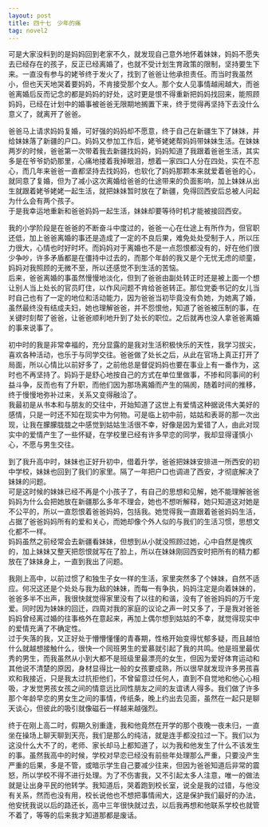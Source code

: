 ```yaml
---
layout: post
title: 四十七　少年的痛
tag: novel2
---
```


可是大家没料到的是妈妈回到老家不久，就发现自己意外地怀着妹妹，妈妈不愿失去已经存在的孩子，反正已经离婚了，也就不受计划生育政策的限制，坚持要生下来。一直没有参与的姥爷终于发火了，找到了爸爸让他承担责任。而当时我虽然小，但也天天地哭着要妈妈，不肯接受那个女人。那个女人见事情越闹越大，而爸爸离婚后反而记念的都是妈妈的好处，这时更是恨不得重新把妈妈找回来，能照顾妈妈，已经在计划中的婚事被爸爸无限期地搁置下来，终于觉得再坚持下去没什么意义了，就离开了爸爸。

爸爸马上请求妈妈复婚，可好强的妈妈却不愿意，终于自己在新疆生下了妹妹，并给妹妹落了新疆的户口。妈妈又参加工作后，姥爷姥姥帮妈妈带妹妹生活。在妹妹两岁的时候，爸爸第一次带着我去新疆找妈妈，妈妈知道了我跟着爸爸生活，其实多是在爷爷奶奶那里，心痛地搂着我掉眼泪，想着一家四口人分在四处，实在不忍心，而几年来爸爸一直都坚持去找妈妈，也软化了妈妈那颗本来就爱着爸爸的心，就同意了复婚，但为了减小这次离婚给爸爸的仕途带来的负面影响，加上妹妹从出生就跟着姥爷姥姥一起生活，就把妹妹暂时放在了新疆，免得回西安后总被人问起为什么会有两个孩子。<br />
于是我幸运地重新和爸爸妈妈一起生活，妹妹却要等待时机才能被接回西安。

我的小学阶段是在爸爸的不断奋斗中度过的，爸爸一心在仕途上有所作为，但官职还低，加上爸爸离婚的事还是造成了一定的不良后果，难免处处受制于人，所以压力很大，心情也时好时坏。而妈妈对于离婚也不是一点怨恨都没有的，好在他们很少争吵，许多矛盾都是在僵持中过去的，而那个年龄的我又是个无忧无虑的顽童，妈妈对我照顾的无微不至，所以还感觉不到生活的苦恼。<br />
后来，爸爸离婚的事虽然慢慢地淡化，但到了爸爸由副处转正时还是被上面一个想让别人当上处长的官员盯住，以作风问题不肯给爸爸转正。那位党委书记的女儿当时自己也有了一定的地位和活动能力，因为爸爸当初毕竟没有负她，为她离了婚，虽然最终没有结成夫妇，她也理解爸爸，并不怨恨他，知道了爸爸被压制的事，在关键时刻帮了爸爸，让爸爸顺利地升到了处长的职位。之后就再也没人拿爸爸离婚的事来说事了。

初中时的我是非常幸福的，充分显露的是我对生活积极快乐的天性，我学习拔尖，喜欢各种活动，也乐于与同学交往。爸爸做了处长之后，从此在官场上真正打开了局面，所以心情比以前好多了，之前他总是督促妈妈也要在事业上有一番作为，这时也不再坚持了。妈妈于是舒心地按自己的方式在单位里做事，不掺和同事间的利益斗争，反而也有了升职，而他们因为那场离婚而产生的隔阂，随着时间的推移，终于慢慢地弥补过来，关系又变得融洽了。<br />
我最初是从书本和与朋友的交往中，开始知道了这世上有爱情这种据说伟大美好的感情，只是一时还不知在现实中为何物。可是临上初中前，姑姑和表哥的那一次出现，让我在朦朦胧胧之中感觉到姑姑生活很不幸，好像是因为爱错了人，由此对现实中的爱情产生了一些怀疑，在学校里已经有许多早恋的同学，我却显得谨慎小心，不愿与男生交往。

到了我升高中时，妹妹也正好升初中，借着升学，爸爸把妹妹安排进一所西安的初中学校，妹妹也回到了我们的家里。隔了一年把户口也调进了西安，才彻底解决了妹妹的问题。<br />
可是这时候的妹妹已经不再是个小孩子了，有自己的思想和见解，她不能理解爸爸妈妈为什么会把她放在新疆那么多年不理会，她也不想听解释，她只知道这对她是不公平的，所以一直怨恨着爸爸妈妈，包括我。她觉得我一直跟着爸爸妈妈生活，占据了爸爸妈妈所有的爱和关心，而她却像个外人似的与我们的生活习惯，思想文化都不一样。<br />
妈妈虽然之前经常会去新疆看妹妹，但想到从小就没照顾过她，心中自然是愧疚的，加上妹妹又整天把怨恨就写在了脸上，所以在妹妹刚回西安时把所有的精力都放在了妹妹身上，一直到我出了问题。

我刚上高中，以前过惯了和独生子女一样的生活，家里突然多了个妹妹，自然不适应。何况这还是个处处与我为敌的妹妹，而每一有争执，妈妈注定是向着妹妹的，爸爸多半不出声，我很快就觉得家里没有了以往的和谐，没有了爸爸妈妈的万千宠爱。同时因为妹妹的回迁，四周对我的家庭的议论之声一时又多了，于是我对爸爸妈妈曾经离过婚的往事格外在意起来，再加上偶尔想到姑姑的不幸，就觉得现实中的爱情充满了不确定性。<br />
过于失落的我，又正好处于懵懵懂懂的青春期，性格开始变得忧郁多疑，而且越怕什么就越想接触什么，很快一个同班男生的爱慕就引起了我的共鸣。他是班里最优秀的男生，而我虽然从小到大都不是班级里最漂亮的女生，但因为爱好体育运动和其他说不清楚的原因，身材显得比一般的女孩要成熟，所以很早就发现许多男孩喜欢和我接近，只是我太过抗拒他们，不曾留意过任何人，直到不自觉地和他心心相吸，才发觉男孩女孩之间的情意远比同性朋友之间的友谊诱人得多。我们做了许多那个年龄早恋的男女生之间的事情，传纸条，晚上约出去见面，虽然在一起只是聊天谈心，但彼此的吸引就像磁石一样越来越强烈。

终于在刚上高二时，假期久别重逢，我和他竟然在开学的那个夜晚一夜未归，一直坐在操场上聊天聊到天亮，我们是那么的纯洁，就是连手都没拉过一下。我们以为这没什么大不了的，老师、家长却马上都知道了，以为我和他发生了什么不该发生的事。虽然我高中的时候，学校对早恋已经没有前些年处理那么严重，只要没产生严重的后果，多是不管，或暗示学生自己要减少往来，但因为爸爸知道后非常的震怒，所以学校不得不进行处理。为了不伤害我，又不引起太多人注意，唯一的做法就是让出身平民的他转学。我知道后，哭着跑到校长室，说全是我的过错，与他没有关系，然而也没有用，校长说他也不想把事情闹大，这是保护我们最好的办法，他安抚我说以后的路还长，高中三年很快就过去，以后我再想和他联系学校也就管不着了，等等的后来我才知道那都是废话。